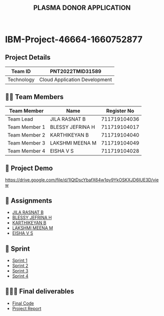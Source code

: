 <br>
<div align="center">
  <h2 align="center">PLASMA DONOR APPLICATION</h2>
</div><br>

# IBM-Project-46664-1660752877


## Project Details
| Team ID       | PNT2022TMID31589             |
| ------------- | -------------                |
| Technology    | Cloud Application Development| 


## 🧑🏻‍ Team Members
| Team Member   | Name             | Register No   |
| ------------- | ---------------- | ------------- |
| Team Lead     | JILA RASNAT B    | 711719104036  |
| Team Member 1 | BLESSY JEFRINA H | 711719104017  |
| Team Member 2 | KARTHIKEYAN B    | 711719104040  |
| Team Member 3 | LAKSHMI MEENA M  | 711719104049  |
| Team Member 4 | EISHA V S        | 711719104028  |


## 🧩 Project Demo

https://drive.google.com/file/d/1lQtDscYbafX64w1qy9YkOSKXJD6IUE3D/view


## 📒 Assignments

- [JILA RASNAT B](https://github.com/IBM-EPBL/IBM-Project-46664-1660752877/tree/main/Assignments/Team%20lead%20-%20Jila%20Rasnat%20B)
- [BLESSY JEFRINA H](https://github.com/IBM-EPBL/IBM-Project-46664-1660752877/tree/main/Assignments/Team%20member%20-%20Blessy%20Jefrina%20H)
- [KARTHIKEYAN B](https://github.com/IBM-EPBL/IBM-Project-46664-1660752877/tree/main/Assignments/Team%20member%20-%20Karthikeyan%20B)
- [LAKSHMI MEENA M](https://github.com/IBM-EPBL/IBM-Project-46664-1660752877/tree/main/Assignments/Team%20member%20-%20Lakshmi%20Meena%20M)
- [EISHA V S](https://github.com/IBM-EPBL/IBM-Project-46664-1660752877/tree/main/Assignments/Team%20member%20-%20Eisha%20V%20S)

## 📝 Sprint

- [Sprint 1](https://github.com/IBM-EPBL/IBM-Project-46664-1660752877/tree/main/Project%20Development%20Phase/Sprint%201)
- [Sprint 2](https://github.com/IBM-EPBL/IBM-Project-46664-1660752877/tree/main/Project%20Development%20Phase/Sprint%202)
- [Sprint 3](https://github.com/IBM-EPBL/IBM-Project-46664-1660752877/tree/main/Project%20Development%20Phase/Sprint%203)
- [Sprint 4](https://github.com/IBM-EPBL/IBM-Project-46664-1660752877/tree/main/Project%20Development%20Phase/Sprint%204)

## 👨🏻‍💻 Final deliverables

- [Final Code](https://github.com/IBM-EPBL/IBM-Project-46664-1660752877/tree/main/Final%20Deliverables/Final%20Code)
- [Project Report](https://github.com/IBM-EPBL/IBM-Project-46664-1660752877/blob/main/Final%20Deliverables/Project%20Report.pdf)











